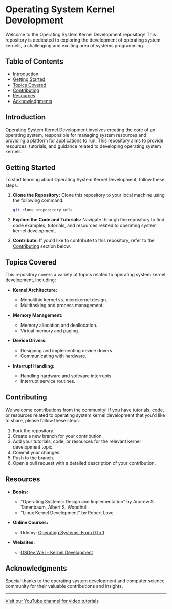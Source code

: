 # Operating System Kernel Development

Welcome to the Operating System Kernel Development repository! This repository is dedicated to exploring the development of operating system kernels, a challenging and exciting area of systems programming.

## Table of Contents

- [Introduction](#introduction)
- [Getting Started](#getting-started)
- [Topics Covered](#topics-covered)
- [Contributing](#contributing)
- [Resources](#resources)
- [Acknowledgments](#acknowledgments)

## Introduction

Operating System Kernel Development involves creating the core of an operating system, responsible for managing system resources and providing a platform for applications to run. This repository aims to provide resources, tutorials, and guidance related to developing operating system kernels.

## Getting Started

To start learning about Operating System Kernel Development, follow these steps:

1. **Clone the Repository:** Clone this repository to your local machine using the following command:
   ```bash
   git clone <repository_url>
   ```

2. **Explore the Code and Tutorials:** Navigate through the repository to find code examples, tutorials, and resources related to operating system kernel development.

3. **Contribute:** If you'd like to contribute to this repository, refer to the [Contributing](#contributing) section below.

## Topics Covered

This repository covers a variety of topics related to operating system kernel development, including:

- **Kernel Architecture:**
  - Monolithic kernel vs. microkernel design.
  - Multitasking and process management.

- **Memory Management:**
  - Memory allocation and deallocation.
  - Virtual memory and paging.

- **Device Drivers:**
  - Designing and implementing device drivers.
  - Communicating with hardware.

- **Interrupt Handling:**
  - Handling hardware and software interrupts.
  - Interrupt service routines.

## Contributing

We welcome contributions from the community! If you have tutorials, code, or resources related to operating system kernel development that you'd like to share, please follow these steps:

1. Fork the repository.
2. Create a new branch for your contribution.
3. Add your tutorials, code, or resources for the relevant kernel development topic.
4. Commit your changes.
5. Push to the branch.
6. Open a pull request with a detailed description of your contribution.

## Resources

- **Books:**
  - "Operating Systems: Design and Implementation" by Andrew S. Tanenbaum, Albert S. Woodhull.
  - "Linux Kernel Development" by Robert Love.

- **Online Courses:**
  - Udemy: [Operating Systems: From 0 to 1](https://www.udemy.com/course/operating-systems-from-scratch)

- **Websites:**
  - [OSDev Wiki - Kernel Development](https://wiki.osdev.org/Kernel_Development)

## Acknowledgments

Special thanks to the operating system development and computer science community for their valuable contributions and insights.

---

[Visit our YouTube channel for video tutorials](<YouTube_Channel_Link>)